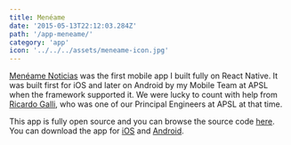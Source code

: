 ```yaml
---
title: Menéame
date: '2015-05-13T22:12:03.284Z'
path: '/app-meneame/'
category: 'app'
icon: '../../../assets/meneame-icon.jpg'
---
```


[Menéame Noticias](https://apsl.github.io/react-native-meneame/) was the first mobile app I built fully on React Native. It was built first for iOS and later on Android by my Mobile Team at APSL when the framework supported it. We were lucky to count with help from [Ricardo Galli](https://mobile.twitter.com/gallir), who was one of our Principal Engineers at APSL at that time.

This app is fully open source and you can browse the source code [here](https://github.com/APSL/react-native-meneame). You can download the app for [iOS](https://itunes.apple.com/es/app/meneame-noticias/id1005081426) and [Android](https://play.google.com/store/apps/details?id=com.apsl.mnm).
